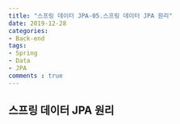 ```yaml
---
title: "스프링 데이터 JPA-05.스프링 데이터 JPA 원리"
date: 2019-12-28
categories: 
- Back-end
tags:
- Spring 
- Data
- JPA
comments : true
---
```


## 스프링 데이터 JPA 원리

